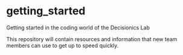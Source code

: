 # getting_started
Getting started in the coding world of the Decisionics Lab

This repository will contain resources and information that new team members can use to get up to speed quickly.
